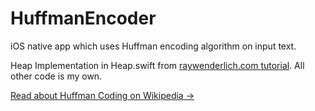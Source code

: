 # HuffmanEncoder
iOS native app which uses Huffman encoding algorithm on input text.

Heap Implementation in Heap.swift from [raywenderlich.com tutorial]( https://www.raywenderlich.com/586-swift-algorithm-club-heap-and-priority-queue-data-structure).
All other code is my own.

[Read about Huffman Coding on Wikipedia →](https://en.wikipedia.org/wiki/Huffman_coding)
